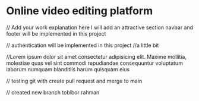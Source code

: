 # Online video editing platform

// Add your work explanation here
I will add an attractive section
navbar and footer will be implemented in this project

// authentication will be implemented in this project
//a little bit

//Lorem ipsum dolor sit amet consectetur adipisicing elit. Maxime mollitia,
molestiae quas vel sint commodi repudiandae consequuntur voluptatum laborum
numquam blanditiis harum quisquam eius

// testing git with create pull request and merge to main

// created new branch tobibor rahman
